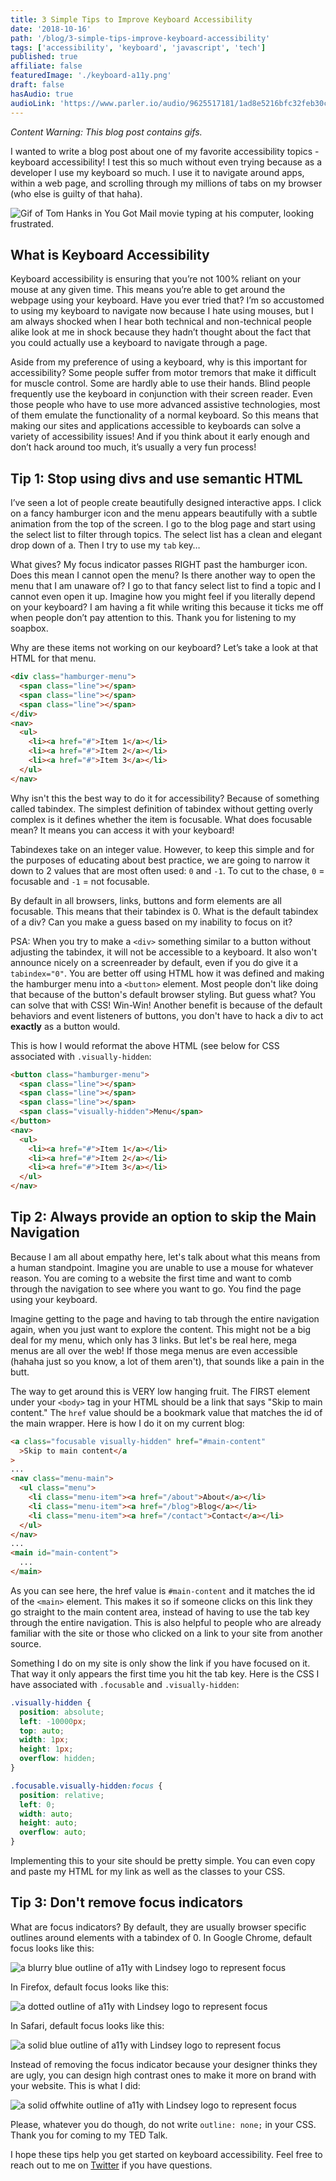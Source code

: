 ```yaml
---
title: 3 Simple Tips to Improve Keyboard Accessibility
date: '2018-10-16'
path: '/blog/3-simple-tips-improve-keyboard-accessibility'
tags: ['accessibility', 'keyboard', 'javascript', 'tech']
published: true
affiliate: false
featuredImage: './keyboard-a11y.png'
draft: false
hasAudio: true
audioLink: 'https://www.parler.io/audio/9625517181/1ad8e5216bfc32feb30c3b6702a679f91407747b.34e94a53-efea-447e-87c5-a87a2e1b893b.mp3'
---
```


_Content Warning: This blog post contains gifs._

I wanted to write a blog post about one of my favorite accessibility topics - keyboard accessibility! I test this so much without even trying because as a developer I use my keyboard so much. I use it to navigate around apps, within a web page, and scrolling through my millions of tabs on my browser (who else is guilty of that haha).

![Gif of Tom Hanks in You Got Mail movie typing at his computer, looking frustrated.](https://media.giphy.com/media/LPn77YyDIqfhm/giphy.gif)

## What is Keyboard Accessibility

Keyboard accessibility is ensuring that you’re not 100% reliant on your mouse at any given time. This means you’re able to get around the webpage using your keyboard. Have you ever tried that? I’m so accustomed to using my keyboard to navigate now because I hate using mouses, but I am always shocked when I hear both technical and non-technical people alike look at me in shock because they hadn’t thought about the fact that you could actually use a keyboard to navigate through a page.

Aside from my preference of using a keyboard, why is this important for accessibility? Some people suffer from motor tremors that make it difficult for muscle control. Some are hardly able to use their hands. Blind people frequently use the keyboard in conjunction with their screen reader. Even those people who have to use more advanced assistive technologies, most of them emulate the functionality of a normal keyboard. So this means that making our sites and applications accessible to keyboards can solve a variety of accessibility issues! And if you think about it early enough and don’t hack around too much, it’s usually a very fun process!

## Tip 1: Stop using divs and use semantic HTML

I’ve seen a lot of people create beautifully designed interactive apps. I click on a fancy hamburger icon and the menu appears beautifully with a subtle animation from the top of the screen. I go to the blog page and start using the select list to filter through topics. The select list has a clean and elegant drop down of a. Then I try to use my `tab` key…

What gives? My focus indicator passes RIGHT past the hamburger icon. Does this mean I cannot open the menu? Is there another way to open the menu that I am unaware of? I go to that fancy select list to find a topic and I cannot even open it up. Imagine how you might feel if you literally depend on your keyboard? I am having a fit while writing this because it ticks me off when people don’t pay attention to this. Thank you for listening to my soapbox.

Why are these items not working on our keyboard? Let’s take a look at that HTML for that menu.

```html
<div class="hamburger-menu">
  <span class="line"></span>
  <span class="line"></span>
  <span class="line"></span>
</div>
<nav>
  <ul>
    <li><a href="#">Item 1</a></li>
    <li><a href="#">Item 2</a></li>
    <li><a href="#">Item 3</a></li>
  </ul>
</nav>
```

Why isn't this the best way to do it for accessibility? Because of something called tabindex. The simplest definition of tabindex without getting overly complex is it defines whether the item is focusable. What does focusable mean? It means you can access it with your keyboard!

Tabindexes take on an integer value. However, to keep this simple and for the purposes of educating about best practice, we are going to narrow it down to 2 values that are most often used: `0` and `-1`. To cut to the chase, `0` = focusable and `-1` = not focusable.

By default in all browsers, links, buttons and form elements are all focusable. This means that their tabindex is 0. What is the default tabindex of a div? Can you make a guess based on my inability to focus on it?

PSA: When you try to make a `<div>` something similar to a button without adjusting the tabindex, it will not be accessible to a keyboard. It also won't announce nicely on a screenreader by default, even if you do give it a `tabindex="0"`. You are better off using HTML how it was defined and making the hamburger menu into a `<button>` element. Most people don't like doing that because of the button's default browser styling. But guess what? You can solve that with CSS! Win-Win! Another benefit is because of the default behaviors and event listeners of buttons, you don't have to hack a div to act **exactly** as a button would.

This is how I would reformat the above HTML (see below for CSS associated with `.visually-hidden`:

```html
<button class="hamburger-menu">
  <span class="line"></span>
  <span class="line"></span>
  <span class="line"></span>
  <span class="visually-hidden">Menu</span>
</button>
<nav>
  <ul>
    <li><a href="#">Item 1</a></li>
    <li><a href="#">Item 2</a></li>
    <li><a href="#">Item 3</a></li>
  </ul>
</nav>
```

## Tip 2: Always provide an option to skip the Main Navigation

Because I am all about empathy here, let's talk about what this means from a human standpoint. Imagine you are unable to use a mouse for whatever reason. You are coming to a website the first time and want to comb through the navigation to see where you want to go. You find the page using your keyboard.

Imagine getting to the page and having to tab through the entire navigation again, when you just want to explore the content. This might not be a big deal for my menu, which only has 3 links. But let's be real here, mega menus are all over the web! If those mega menus are even accessible (hahaha just so you know, a lot of them aren't), that sounds like a pain in the butt.

The way to get around this is VERY low hanging fruit. The FIRST element under your `<body>` tag in your HTML should be a link that says "Skip to main content." The `href` value should be a bookmark value that matches the id of the main wrapper. Here is how I do it on my current blog:

```html
<a class="focusable visually-hidden" href="#main-content"
  >Skip to main content</a
>
...
<nav class="menu-main">
  <ul class="menu">
    <li class="menu-item"><a href="/about">About</a></li>
    <li class="menu-item"><a href="/blog">Blog</a></li>
    <li class="menu-item"><a href="/contact">Contact</a></li>
  </ul>
</nav>
...
<main id="main-content">
  ...
</main>
```

As you can see here, the href value is `#main-content` and it matches the id of the `<main>` element. This makes it so if someone clicks on this link they go straight to the main content area, instead of having to use the tab key through the entire navigation. This is also helpful to people who are already familiar with the site or those who clicked on a link to your site from another source.

Something I do on my site is only show the link if you have focused on it. That way it only appears the first time you hit the tab key. Here is the CSS I have associated with `.focusable` and `.visually-hidden`:

```css
.visually-hidden {
  position: absolute;
  left: -10000px;
  top: auto;
  width: 1px;
  height: 1px;
  overflow: hidden;
}

.focusable.visually-hidden:focus {
  position: relative;
  left: 0;
  width: auto;
  height: auto;
  overflow: auto;
}
```

Implementing this to your site should be pretty simple. You can even copy and paste my HTML for my link as well as the classes to your CSS.

## Tip 3: Don't remove focus indicators

What are focus indicators? By default, they are usually browser specific outlines around elements with a tabindex of 0. In Google Chrome, default focus looks like this:

![a blurry blue outline of a11y with Lindsey logo to represent focus](./Logo-Chrome.png)

In Firefox, default focus looks like this:

![a dotted outline of a11y with Lindsey logo to represent focus](./Logo-Firefox.png)

In Safari, default focus looks like this:

![a solid blue outline of a11y with Lindsey logo to represent focus](./Logo-Safari.png)

Instead of removing the focus indicator because your designer thinks they are ugly, you can design high contrast ones to make it more on brand with your website. This is what I did:

![a solid offwhite outline of a11y with Lindsey logo to represent focus](./Logo-updated-focus.png)

Please, whatever you do though, do not write `outline: none;` in your CSS. Thank you for coming to my TED Talk.

I hope these tips help you get started on keyboard accessibility. Feel free to reach out to me on [Twitter](https://twitter.com/LittleKope/) if you have questions.
